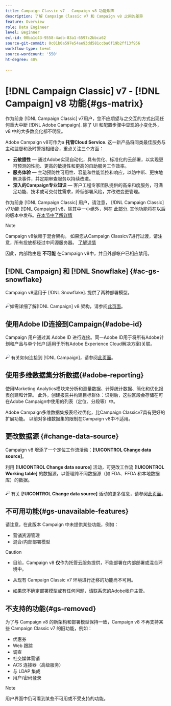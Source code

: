 ```yaml
---
title: Campaign Classic v7 - Campaign v8 功能矩阵
description: 了解 Campaign Classic v7 和 Campaign v8 之间的差异
feature: Overview
role: Data Engineer
level: Beginner
exl-id: 00ba1c43-9558-4adb-83a1-6597c2bbca62
source-git-commit: 0c01b0a597e54ae93dd581ccba6f19b2ff13f956
workflow-type: tm+mt
source-wordcount: '550'
ht-degree: 40%

---
```


# [!DNL Campaign Classic] v7 - [!DNL Campaign] v8 功能{#gs-matrix}

作为前身 [!DNL Campaign Classic] v7用户，您不应期望与之交互的方式出现任何重大中断 [!DNL Adobe Campaign]. 除了 UI 和配置步骤中显现的小变化外，v8 中的大多数变化都不明显。

Adobe Campaign v8可作为a **托管Cloud Service**. 这一新产品将同类最佳服务与主动监督和及时警报相结合，重点关注三个方面：

* **云敏捷性**  — 通过Adobe实现自动化，具有优化、标准化的云部署，以实现更可预测的性能、更高的敏捷性和更高的自助服务工作效率。
* **服务体验**  — 主动预防性可用性、容量和性能监控和响应，以防中断、更快地解决事件，并定期审查服务以持续改进。
* **深入的Campaign专业知识**  — 客户工程专家团队提供的高亲和度服务，可满足功能、技术或可交付性需求，降低部署风险，并改进变更管理。

作为前身 [!DNL Campaign Classic] 用户，请注意， [!DNL Campaign Classic] v7功能 [!DNL Campaign] v8，除其中一小组外，列在 [此部分](#gs-removed). 其他功能将在以后的版本中发布。[在本节中了解详情](#gs-unavailable-features)

>[!NOTE]
>
> Campaign v8依赖于混合架构。 如果您从Campaign Classicv7进行过渡，请注意，所有投放都经过中间源服务器。 [了解详情](../architecture/architecture.md)
>
> 因此，内部路由是 **不可能** 在Campaign v8中，并且外部帐户已相应禁用。


## [!DNL Campaign] 和 [!DNL Snowflake] {#ac-gs-snowflake}

Campaign v8适用于 [!DNL Snowflake]. 提供了两种部署模型。

![](../assets/do-not-localize/glass.png)如需详细了解[!DNL Campaign] v8 架构，请参阅[此页面](../architecture/architecture.md)。


## 使用Adobe ID连接到Campaign{#adobe-id}

Campaign 用户通过其 Adobe ID 进行连接。同一Adobe ID用于将所有Adobe计划和产品与单个帐户(适用于所有Adobe Experience Cloud解决方案)关联。

![](../assets/do-not-localize/glass.png) 有关如何连接到 [!DNL Campaign]，请参阅[此页面](connect.md)。

## 使用多维数据集分析数据{#adobe-reporting}

使用Marketing Analytics模块来分析和测量数据、计算统计数据、简化和优化报表创建和计算。 此外，创建报告并构建目标群体：识别后，这些区段会存储在可在Adobe Campaign中使用的列表（定位、分段等）中。

Adobe Campaign多维数据集报表经过优化，比Campaign Classicv7具有更好的扩展功能。 以前对多维数据集的限制在Campaign v8中不适用。

## 更改数据源 {#change-data-source}

Campaign v8 增添了一个定位工作流活动：**[!UICONTROL Change data source]**。

利用 **[!UICONTROL Change data source]** 活动，可更改工作流 **[!UICONTROL Working table]** 的数据源，以管理跨不同数据源（如 FDA、FFDA 和本地数据库）的数据。

![](../assets/do-not-localize/glass.png) 有关 **[!UICONTROL Change data source]** 活动的更多信息，请参阅[此页面](../config/workflows.md#change-data-source-activity)。

## 不可用功能{#gs-unavailable-features}

请注意，在此版本 Campaign 中未提供某些功能，例如：

* 营销资源管理
* 混合/内部部署模型

>[!CAUTION]
>
>* 目前，Campaign v8 **仅**&#x200B;作为托管云服务提供，不能部署在内部部署或混合环境中。
>
>* 从现有 Campaign Classic v7 环境进行迁移的功能尚不可用。
>
>* 如果您不确定部署模型或有任何问题，请联系您的Adobe帐户主管。


## 不支持的功能{#gs-removed}

为了与 Campaign v8 的新架构和部署模型保持一致，Campaign v8 不再支持某些 Campaign Classic v7 的旧功能，例如：

* 优惠券
* Web 跟踪
* 调查
* 社交媒体营销
* ACS 连接器（高级服务）
* 与 LDAP 集成
* 用户/密码登录

>[!NOTE]
>
>用户界面中仍可看到某些不可用或不受支持的功能。
